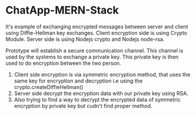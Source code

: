 # ChatApp-MERN-Stack

It's example of exchanging encrypted messages between server and client using Diffie-Hellman key exchanges. Client encryption side is using Crypto Module. Server side is using Nodejs crypto and Nodejs node-rsa.

Prototype will establish a secure communication channel. This channel is used by the systems to exchange a private key. This private key is then used to do encryption between the two person. 
1. Client side encryption is via symmetric encryption method, that uses the same key for encryption and decryption i.e using the crypto.createDiffieHellman() 
2. Server side decrypt the encryption data with our private key using RSA.
3. Also trying to find a way to decrypt the encrypted data of symmetric encryption by private key but cudn't find proper method. 
